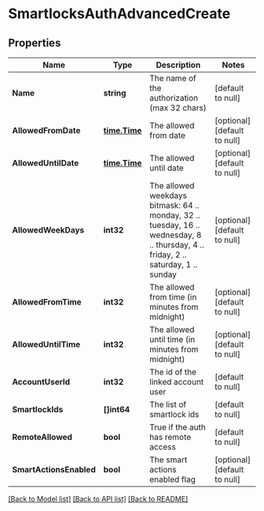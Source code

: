 # SmartlocksAuthAdvancedCreate

## Properties
Name | Type | Description | Notes
------------ | ------------- | ------------- | -------------
**Name** | **string** | The name of the authorization (max 32 chars) | [default to null]
**AllowedFromDate** | [**time.Time**](time.Time.md) | The allowed from date | [optional] [default to null]
**AllowedUntilDate** | [**time.Time**](time.Time.md) | The allowed until date | [optional] [default to null]
**AllowedWeekDays** | **int32** | The allowed weekdays bitmask: 64 .. monday, 32 .. tuesday, 16 .. wednesday, 8 .. thursday, 4 .. friday, 2 .. saturday, 1 .. sunday | [optional] [default to null]
**AllowedFromTime** | **int32** | The allowed from time (in minutes from midnight) | [optional] [default to null]
**AllowedUntilTime** | **int32** | The allowed until time (in minutes from midnight) | [optional] [default to null]
**AccountUserId** | **int32** | The id of the linked account user | [default to null]
**SmartlockIds** | **[]int64** | The list of smartlock ids | [default to null]
**RemoteAllowed** | **bool** | True if the auth has remote access | [default to null]
**SmartActionsEnabled** | **bool** | The smart actions enabled flag | [optional] [default to null]

[[Back to Model list]](../README.md#documentation-for-models) [[Back to API list]](../README.md#documentation-for-api-endpoints) [[Back to README]](../README.md)


